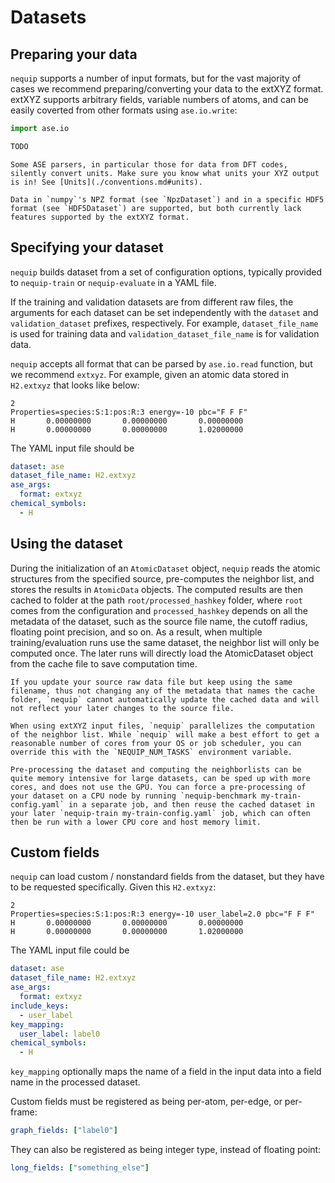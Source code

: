 # Datasets

## Preparing your data

`nequip` supports a number of input formats, but for the vast majority of cases we recommend preparing/converting your data to the extXYZ format. extXYZ supports arbitrary fields, variable numbers of atoms, and can be easily coverted from other formats using `ase.io.write`:
```python
import ase.io

TODO
```

```{warning}
Some ASE parsers, in particular those for data from DFT codes, silently convert units. Make sure you know what units your XYZ output is in! See [Units](./conventions.md#units).
```

```{tip}
Data in `numpy`'s NPZ format (see `NpzDataset`) and in a specific HDF5 format (see `HDF5Dataset`) are supported, but both currently lack features supported by the extXYZ format.
```

## Specifying your dataset

`nequip` builds dataset from a set of configuration options, typically provided to `nequip-train` or `nequip-evaluate` in a YAML file.

If the training and validation datasets are from different raw files, the arguments for each dataset
can be set independently with the `dataset` and `validation_dataset` prefixes, respectively.
For example, `dataset_file_name` is used for training data and `validation_dataset_file_name` is for validation data.

`nequip` accepts all format that can be parsed by `ase.io.read` function, but we recommend `extxyz`.
For example, given an atomic data stored in `H2.extxyz` that looks like below:
```xyz
2
Properties=species:S:1:pos:R:3 energy=-10 pbc="F F F"
H       0.00000000       0.00000000       0.00000000
H       0.00000000       0.00000000       1.02000000
```
The YAML input file should be
```yaml
dataset: ase
dataset_file_name: H2.extxyz
ase_args:
  format: extxyz
chemical_symbols:
  - H
```

## Using the dataset

During the initialization of an `AtomicDataset` object, `nequip` reads the atomic structures from the specified source, pre-computes the neighbor list, and stores the results in ``AtomicData`` objects.
The computed results are then cached to folder at the path `root/processed_hashkey` folder, where `root` comes from the configuration and `processed_hashkey` depends on all the metadata of the dataset, such as the source file name, the cutoff radius, floating point precision, and so on.
As a result, when multiple training/evaluation runs use the same dataset, the neighbor list will only be computed once. The later runs will directly load the AtomicDataset object from the cache file to save computation time.

```{warning}
If you update your source raw data file but keep using the same filename, thus not changing any of the metadata that names the cache folder, `nequip` cannot automatically update the cached data and will not reflect your later changes to the source file.
```

```{tip}
When using extXYZ input files, `nequip` parallelizes the computation of the neighbor list. While `nequip` will make a best effort to get a reasonable number of cores from your OS or job scheduler, you can override this with the `NEQUIP_NUM_TASKS` environment variable.
```

```{tip}
Pre-processing the dataset and computing the neighborlists can be quite memory intensive for large datasets, can be sped up with more cores, and does not use the GPU. You can force a pre-processing of your dataset on a CPU node by running `nequip-benchmark my-train-config.yaml` in a separate job, and then reuse the cached dataset in your later `nequip-train my-train-config.yaml` job, which can often then be run with a lower CPU core and host memory limit.
```

## Custom fields
`nequip` can load custom / nonstandard fields from the dataset, but they have to be requested specifically. Given this `H2.extxyz`:
```xyz
2
Properties=species:S:1:pos:R:3 energy=-10 user_label=2.0 pbc="F F F"
H       0.00000000       0.00000000       0.00000000
H       0.00000000       0.00000000       1.02000000
```
The YAML input file could be
```yaml
dataset: ase
dataset_file_name: H2.extxyz
ase_args:
  format: extxyz
include_keys:
  - user_label
key_mapping:
  user_label: label0
chemical_symbols:
  - H
```
`key_mapping` optionally maps the name of a field in the input data into a field name in the processed dataset.

Custom fields must be registered as being per-atom, per-edge, or per-frame:
```yaml
graph_fields: ["label0"]  
```
They can also be registered as being integer type, instead of floating point:
```yaml
long_fields: ["something_else"]
```
